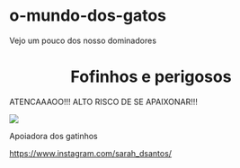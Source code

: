 # o-mundo-dos-gatos
Vejo um pouco dos nosso dominadores

<h1 align="center">Fofinhos e perigosos</h1>

<p aling="center">ATENCAAAOO!!! ALTO RISCO DE SE APAIXONAR!!!</p>
<p aling="center">
<img src="https://img.freepik.com/fotos-gratis/gatos-peludos-bonitos-ao-ar-livre_23-2150679300.jpg?ga=GA1.1.1258297508.1732903583&semt=ais_hybrid"> 
</p>
Apoiadora dos gatinhos

https://www.instagram.com/sarah_dsantos/
